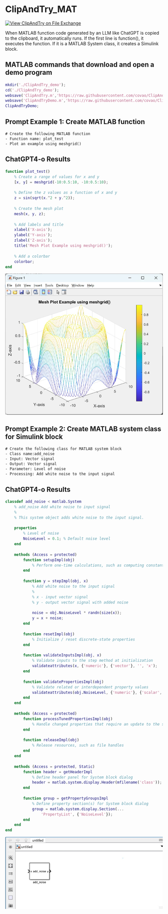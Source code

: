 # ClipAndTry_MAT
[![View ClipAndTry on File Exchange](https://www.mathworks.com/matlabcentral/images/matlab-file-exchange.svg)](https://jp.mathworks.com/matlabcentral/fileexchange/169583-clipandtry)

When MATLAB function code generated by an LLM like ChatGPT is copied to the clipboard, it automatically runs.
If the first line is function(), it executes the function. If it is a MATLAB System class, it creates a Simulink block.

## MATLAB commands that download and open a demo program
~~~matlab
mkdir('./ClipAndTry_demo');
cd('./ClipAndTry_demo');
websave('ClipAndTry.m','https://raw.githubusercontent.com/covao/ClipAndTry_MAT/main/ClipAndTry.m');
websave('ClipAndTryDemo.m','https://raw.githubusercontent.com/covao/ClipAndTry_MAT/main/ClipAndTryDemo.m');
ClipAndTryDemo;
~~~

## Prompt Example 1: Create MATLAB function 
~~~
# Create the following MATLAB function
- Function name: plot_test
- Plot an example using meshgrid()
~~~

## ChatGPT4-o Results
~~~matlab
function plot_test()
    % Create a range of values for x and y
    [x, y] = meshgrid(-10:0.5:10, -10:0.5:10);

    % Define the z values as a function of x and y
    z = sin(sqrt(x.^2 + y.^2));

    % Create the mesh plot
    mesh(x, y, z);

    % Add labels and title
    xlabel('X-axis');
    ylabel('Y-axis');
    zlabel('Z-axis');
    title('Mesh Plot Example using meshgrid()');

    % Add a colorbar
    colorbar;
end
~~~
![](img/mehgrid_example.jpg)

## Prompt Example 2: Create MATLAB system class for Simulink block
~~~
# Create the following class for MATLAB system block
- Class name:add_noise
- Input: Vector signal
- Output: Vector signal
- Parameter: Level of noise
- Processing: Add white noise to the input signal
~~~

## ChatGPT4-o Results
~~~matlab
classdef add_noise < matlab.System
    % add_noise Add white noise to input signal
    %
    % This system object adds white noise to the input signal.

    properties
        % Level of noise
        NoiseLevel = 0.1; % Default noise level
    end

    methods (Access = protected)
        function setupImpl(obj)
            % Perform one-time calculations, such as computing constants
        end

        function y = stepImpl(obj, x)
            % Add white noise to the input signal
            %
            % x - input vector signal
            % y - output vector signal with added noise

            noise = obj.NoiseLevel * randn(size(x));
            y = x + noise;
        end

        function resetImpl(obj)
            % Initialize / reset discrete-state properties
        end

        function validateInputsImpl(obj, x)
            % Validate inputs to the step method at initialization
            validateattributes(x, {'numeric'}, {'vector'}, '', 'x');
        end

        function validatePropertiesImpl(obj)
            % Validate related or interdependent property values
            validateattributes(obj.NoiseLevel, {'numeric'}, {'scalar', 'nonnegative'}, '', 'NoiseLevel');
        end
    end

    methods (Access = protected)
        function processTunedPropertiesImpl(obj)
            % Handle changed properties that require an update to the system object
        end

        function releaseImpl(obj)
            % Release resources, such as file handles
        end
    end

    methods (Access = protected, Static)
        function header = getHeaderImpl
            % Define header panel for System block dialog
            header = matlab.system.display.Header(mfilename('class'));
        end

        function group = getPropertyGroupsImpl
            % Define property section(s) for System block dialog
            group = matlab.system.display.Section(...
                'PropertyList', {'NoiseLevel'});
        end
    end
end
~~~
![](img/add_noise_block.jpg)
